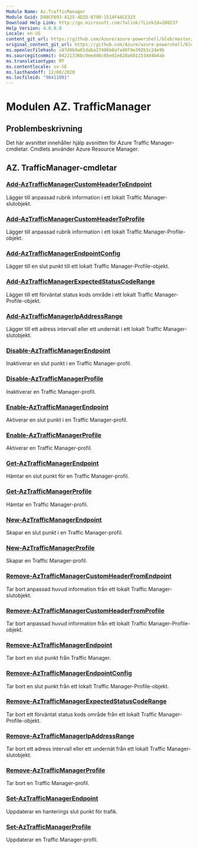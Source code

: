 ```yaml
---
Module Name: Az.TrafficManager
Module Guid: D48CF693-4125-4D2D-8790-1514F44CE325
Download Help Link: http://go.microsoft.com/fwlink/?LinkId=280237
Help Version: 4.0.0.0
Locale: en-US
content_git_url: https://github.com/Azure/azure-powershell/blob/master/src/TrafficManager/TrafficManager/help/Az.TrafficManager.md
original_content_git_url: https://github.com/Azure/azure-powershell/blob/master/src/TrafficManager/TrafficManager/help/Az.TrafficManager.md
ms.openlocfilehash: c87d9b9a01daba27406b8afa40f9e392b1c24e9b
ms.sourcegitcommit: 04221336bc9eed46c05ed1e828a6811534d4b4ab
ms.translationtype: MT
ms.contentlocale: sv-SE
ms.lasthandoff: 12/08/2020
ms.locfileid: "98411091"
---
```

# Modulen AZ. TrafficManager
## Problembeskrivning
Det här avsnittet innehåller hjälp avsnitten för Azure Traffic Manager-cmdletar. Cmdlets använder Azure Resource Manager.

## AZ. TrafficManager-cmdletar
### [Add-AzTrafficManagerCustomHeaderToEndpoint](Add-AzTrafficManagerCustomHeaderToEndpoint.md)
Lägger till anpassad rubrik information i ett lokalt Traffic Manager-slutobjekt.

### [Add-AzTrafficManagerCustomHeaderToProfile](Add-AzTrafficManagerCustomHeaderToProfile.md)
Lägger till anpassad rubrik information i ett lokalt Traffic Manager-Profile-objekt.

### [Add-AzTrafficManagerEndpointConfig](Add-AzTrafficManagerEndpointConfig.md)
Lägger till en slut punkt till ett lokalt Traffic Manager-Profile-objekt.

### [Add-AzTrafficManagerExpectedStatusCodeRange](Add-AzTrafficManagerExpectedStatusCodeRange.md)
Lägger till ett förväntat status kods område i ett lokalt Traffic Manager-Profile-objekt.

### [Add-AzTrafficManagerIpAddressRange](Add-AzTrafficManagerIpAddressRange.md)
Lägger till ett adress intervall eller ett undernät i ett lokalt Traffic Manager-slutobjekt.

### [Disable-AzTrafficManagerEndpoint](Disable-AzTrafficManagerEndpoint.md)
Inaktiverar en slut punkt i en Traffic Manager-profil.

### [Disable-AzTrafficManagerProfile](Disable-AzTrafficManagerProfile.md)
Inaktiverar en Traffic Manager-profil.

### [Enable-AzTrafficManagerEndpoint](Enable-AzTrafficManagerEndpoint.md)
Aktiverar en slut punkt i en Traffic Manager-profil.

### [Enable-AzTrafficManagerProfile](Enable-AzTrafficManagerProfile.md)
Aktiverar en Traffic Manager-profil.

### [Get-AzTrafficManagerEndpoint](Get-AzTrafficManagerEndpoint.md)
Hämtar en slut punkt för en Traffic Manager-profil.

### [Get-AzTrafficManagerProfile](Get-AzTrafficManagerProfile.md)
Hämtar en Traffic Manager-profil.

### [New-AzTrafficManagerEndpoint](New-AzTrafficManagerEndpoint.md)
Skapar en slut punkt i en Traffic Manager-profil.

### [New-AzTrafficManagerProfile](New-AzTrafficManagerProfile.md)
Skapar en Traffic Manager-profil.

### [Remove-AzTrafficManagerCustomHeaderFromEndpoint](Remove-AzTrafficManagerCustomHeaderFromEndpoint.md)
Tar bort anpassad huvud information från ett lokalt Traffic Manager-slutobjekt.

### [Remove-AzTrafficManagerCustomHeaderFromProfile](Remove-AzTrafficManagerCustomHeaderFromProfile.md)
Tar bort anpassad huvud information från ett lokalt Traffic Manager-Profile-objekt.

### [Remove-AzTrafficManagerEndpoint](Remove-AzTrafficManagerEndpoint.md)
Tar bort en slut punkt från Traffic Manager.

### [Remove-AzTrafficManagerEndpointConfig](Remove-AzTrafficManagerEndpointConfig.md)
Tar bort en slut punkt från ett lokalt Traffic Manager-Profile-objekt.

### [Remove-AzTrafficManagerExpectedStatusCodeRange](Remove-AzTrafficManagerExpectedStatusCodeRange.md)
Tar bort ett förväntat status kods område från ett lokalt Traffic Manager-Profile-objekt.

### [Remove-AzTrafficManagerIpAddressRange](Remove-AzTrafficManagerIpAddressRange.md)
Tar bort ett adress intervall eller ett undernät från ett lokalt Traffic Manager-slutobjekt.

### [Remove-AzTrafficManagerProfile](Remove-AzTrafficManagerProfile.md)
Tar bort en Traffic Manager-profil.

### [Set-AzTrafficManagerEndpoint](Set-AzTrafficManagerEndpoint.md)
Uppdaterar en hanterings slut punkt för trafik.

### [Set-AzTrafficManagerProfile](Set-AzTrafficManagerProfile.md)
Uppdaterar en Traffic Manager-profil.

